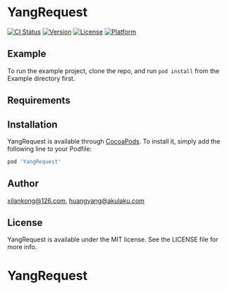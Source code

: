 # YangRequest

[![CI Status](https://img.shields.io/travis/xilankong@126.com/YangRequest.svg?style=flat)](https://travis-ci.org/xilankong@126.com/YangRequest)
[![Version](https://img.shields.io/cocoapods/v/YangRequest.svg?style=flat)](https://cocoapods.org/pods/YangRequest)
[![License](https://img.shields.io/cocoapods/l/YangRequest.svg?style=flat)](https://cocoapods.org/pods/YangRequest)
[![Platform](https://img.shields.io/cocoapods/p/YangRequest.svg?style=flat)](https://cocoapods.org/pods/YangRequest)

## Example

To run the example project, clone the repo, and run `pod install` from the Example directory first.

## Requirements

## Installation

YangRequest is available through [CocoaPods](https://cocoapods.org). To install
it, simply add the following line to your Podfile:

```ruby
pod 'YangRequest'
```

## Author

xilankong@126.com, huangyang@akulaku.com

## License

YangRequest is available under the MIT license. See the LICENSE file for more info.
# YangRequest
